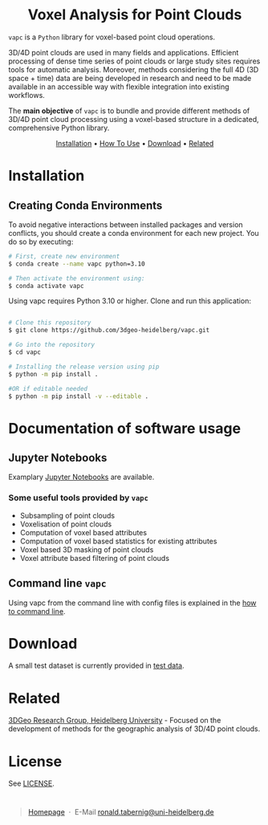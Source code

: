 <!-- <p align="center">Welcome to ...
  <img src="https://github.com/3dgeo-heidelberg/vapc/blob/main/img/vapc_logo_temp.png?raw=true" height="150px">
</p>
<!-- <h1 align="center">
  <br>
  vapc
  <br>
</h1> -->
<h1 align="center"><strong>V</strong>oxel <strong>A</strong>nalysis for <strong>P</strong>oint <strong>C</strong>louds</h4>

`vapc` is a `Python` library for voxel-based point cloud operations.

3D/4D point clouds are used in many fields and applications. Efficient processing of dense time series of point clouds or large study sites requires tools for automatic analysis. Moreover, methods considering the full 4D (3D space + time) data are being developed in research and need to be made available in an accessible way with flexible integration into existing workflows.

The **main objective** of `vapc` is to bundle and provide different methods of 3D/4D point cloud processing using a voxel-based structure in a dedicated, comprehensive Python library.

<p align="center">
  <a href="#installation">Installation</a> •
  <a href="#documentation-of-software-usage">How To Use</a> •
  <a href="#download">Download</a> •
  <a href="#related">Related</a>
</p>

# Installation

## Creating Conda Environments
To avoid negative interactions between installed packages and version conflicts, you should create a conda environment for each new project. You do so by executing:
```bash
# First, create new environment
$ conda create --name vapc python=3.10

# Then activate the environment using:
$ conda activate vapc

```

Using vapc requires Python 3.10 or higher.
Clone and run this application:

```bash

# Clone this repository
$ git clone https://github.com/3dgeo-heidelberg/vapc.git

# Go into the repository
$ cd vapc

# Installing the release version using pip
$ python -m pip install .

#OR if editable needed
$ python -m pip install -v --editable .

```

# Documentation of software usage
## Jupyter Notebooks
Examplary [Jupyter Notebooks](./jupyter) are available.

### Some useful tools provided by `vapc`
* Subsampling of point clouds
* Voxelisation of point clouds
* Computation of voxel based attributes
* Computation of voxel based statistics for existing attributes
* Voxel based 3D masking of point clouds
* Voxel attribute based filtering of point clouds

## Command line `vapc`
Using vapc from the command line with config files is explained in the [how to command line](how_to_command_line.md). 

# Download
A small test dataset is currently provided in [test data](./test_data).

# Related
[3DGeo Research Group, Heidelberg University](https://github.com/3dgeo-heidelberg) - Focused on the development of methods for the geographic analysis of 3D/4D point clouds.

# License
See [LICENSE](LICENSE).

# 
> [Homepage](https://www.geog.uni-heidelberg.de/3dgeo/index.html) &nbsp;&middot;&nbsp; E-Mail [ronald.tabernig@uni-heidelberg.de](ronald.tabernig@uni-heidelberg.de)

